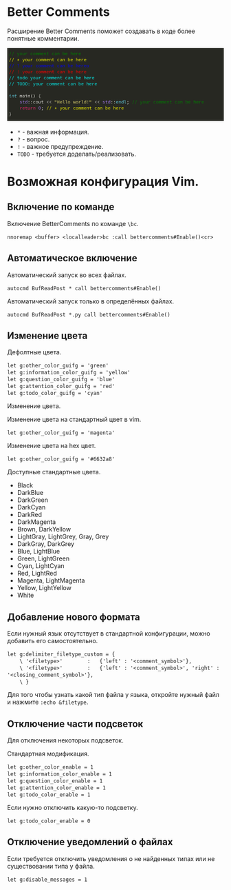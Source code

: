 # Better Comments

Расширение Better Comments поможет создавать в коде более понятные комментарии.

![BetterComments example](./img/bettercomments-example.png)

* `*` - важная информация.
* `?` - вопрос.
* `!` - важное предупреждение.
* `TODO` - требуется доделать/реализовать.


# Возможная конфигурация Vim.

## Включение по команде

Включение BetterComments по команде `\bc`.

    nnoremap <buffer> <localleader>bc :call bettercomments#Enable()<cr>


## Автоматическое включение

Автоматический запуск во всех файлах.

    autocmd BufReadPost * call bettercomments#Enable()

Автоматический запуск только в определённых файлах.

    autocmd BufReadPost *.py call bettercomments#Enable()

## Изменение цвета

Дефолтные цвета.

    let g:other_color_guifg = 'green'
    let g:information_color_guifg = 'yellow'
    let g:question_color_guifg = 'blue'
    let g:attention_color_guifg = 'red'
    let g:todo_color_guifg = 'cyan'

Изменение цвета.

Изменение цвета на стандартный цвет в vim.

    let g:other_color_guifg = 'magenta'

Изменение цвета на hex цвет.

    let g:other_color_guifg = '#6632a8'

Доступные стандартные цвета.

* Black
* DarkBlue
* DarkGreen
* DarkCyan
* DarkRed
* DarkMagenta
* Brown, DarkYellow
* LightGray, LightGrey, Gray, Grey
* DarkGray, DarkGrey
* Blue, LightBlue
* Green, LightGreen
* Cyan, LightCyan
* Red, LightRed
* Magenta, LightMagenta
* Yellow, LightYellow
* White


## Добавление нового формата

Если нужный язык отсутствует в стандартной конфигурации,
можно добавить его самостоятельно.

    let g:delimiter_filetype_custom = {
        \ '<filetype>'        :   {'left' : '<comment_symbol>'},
        \ '<filetype>'        :   {'left' : '<comment_symbol>', 'right' : '<closing_comment_symbol>'},
        \ }

Для того чтобы узнать какой тип файла у языка, откройте нужный файл и нажмите `:echo &filetype`.


## Отключение части подсветок

Для отключения некоторых подсветок.

Стандартная модификация.

    let g:other_color_enable = 1
    let g:information_color_enable = 1
    let g:question_color_enable = 1
    let g:attention_color_enable = 1
    let g:todo_color_enable = 1

Если нужно отключить какую-то подсветку.

    let g:todo_color_enable = 0

## Отключение уведомлений о файлах

Если требуется отключить уведомления о не найденных типах
или не существовании типа у файла.

    let g:disable_messages = 1


